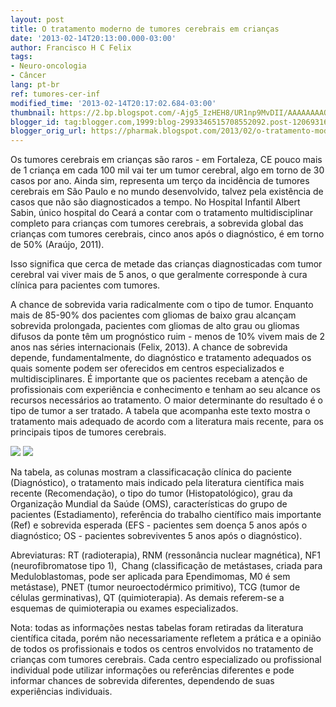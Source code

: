 ```yaml
---
layout: post
title: O tratamento moderno de tumores cerebrais em crianças
date: '2013-02-14T20:13:00.000-03:00'
author: Francisco H C Felix
tags:
- Neuro-oncologia
- Câncer
lang: pt-br
ref: tumores-cer-inf
modified_time: '2013-02-14T20:17:02.684-03:00'
thumbnail: https://2.bp.blogspot.com/-Ajg5_IzHEH8/UR1np9MvDII/AAAAAAAAQlg/pimvLNYMglU/s72-c/n-o.png
blogger_id: tag:blogger.com,1999:blog-2993346515708552092.post-1206931626742154643
blogger_orig_url: https://pharmak.blogspot.com/2013/02/o-tratamento-moderno-de-tumores.html
---
```


Os tumores cerebrais em crianças são raros - em Fortaleza, CE pouco mais de 1 criança
em cada 100 mil vai ter um tumor cerebral, algo em torno de 30 casos por ano. Ainda sim,
representa um terço da incidência de tumores cerebrais em São Paulo e no mundo desenvolvido,
talvez pela existência de casos que não são diagnosticados a tempo. No Hospital Infantil
Albert Sabin, único hospital do Ceará a contar com o tratamento multidisciplinar
completo para crianças com tumores cerebrais, a sobrevida global das crianças com
tumores cerebrais, cinco anos após o diagnóstico, é em torno de 50% (Araújo, 2011).
<!--more-->

Isso significa que cerca de metade das crianças diagnosticadas com tumor cerebral vai viver mais de 5 anos, o que geralmente corresponde à cura clínica para pacientes com tumores.

A chance de sobrevida varia radicalmente com o tipo de tumor. Enquanto mais de 85-90% dos pacientes com gliomas de baixo grau alcançam sobrevida prolongada, pacientes com gliomas de alto grau ou gliomas difusos da ponte têm um prognóstico ruim - menos de 10% vivem mais de 2 anos nas séries internacionais (Felix, 2013).&nbsp;A chance de sobrevida depende, fundamentalmente, do diagnóstico e tratamento adequados os quais somente podem ser oferecidos em centros especializados e multidisciplinares. É importante que os pacientes recebam a atenção de profissionais com experiência e conhecimento e tenham ao seu alcance os recursos necessários ao tratamento. O maior determinante do resultado é o tipo de tumor a ser tratado. A tabela que acompanha este texto mostra o tratamento mais adequado de acordo com a literatura mais recente, para os principais tipos de tumores cerebrais.

![](https://2.bp.blogspot.com/-Ajg5_IzHEH8/UR1np9MvDII/AAAAAAAAQlg/pimvLNYMglU/s1600/n-o.png)
![](https://3.bp.blogspot.com/-bI-Z7SMwcO4/UR1nptMm9vI/AAAAAAAAQlc/X_W6YefFq64/s1600/n-o2.png)

Na tabela, as colunas mostram a classificacação clínica do paciente (Diagnóstico), o tratamento mais indicado pela literatura científica mais recente (Recomendação), o tipo do tumor (Histopatológico), grau da Organização Mundial da Saúde (OMS), características do grupo de pacientes (Estadiamento), referência do trabalho científico mais importante (Ref) e sobrevida esperada (EFS - pacientes sem doença 5 anos após o diagnóstico; OS - pacientes sobreviventes 5 anos após o diagnóstico).

Abreviaturas: RT (radioterapia), RNM (ressonância nuclear magnética), NF1 (neurofibromatose tipo 1), &nbsp;Chang (classificação de metástases, criada para Meduloblastomas, pode ser aplicada para Ependimomas, M0 é sem metástase), PNET (tumor neuroectodérmico primitivo), TCG (tumor de células germinativas), QT (quimioterapia). As demais referem-se a esquemas de quimioterapia ou exames especializados.

Nota: todas as informações nestas tabelas foram retiradas da literatura científica citada, porém não necessariamente refletem a prática e a opinião de todos os profissionais e todos os centros envolvidos no tratamento de crianças com tumores cerebrais. Cada centro especializado ou profissional individual pode utilizar informações ou referências diferentes e pode informar chances de sobrevida diferentes, dependendo de suas experiências individuais.
